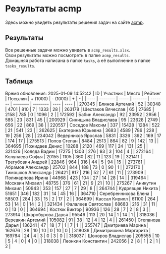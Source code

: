 # Результаты acmp
Здесь можно увидеть результаты решения задач на сайте [acmp](https://acmp.ru). 

## Результаты
Все решенные задачи можно увидеть в `acmp_results.xlsx`.   
Свои результаты можно посмотреть в папке `acmp_results`.  
Домашняя работа написана в папке `tasks`, а её выполнение в папке `tasks_results`.

## Таблица
Время обновления: 2025-01-09 14:52:42
| ID   | Участник | Место | Рейтинг | Посылки | + (1000) | - (1000) | +    | -    |
| ---- | -------- | ----- | ------- | ------- | -------- | -------- | ---- | ---- |
| 270345 | Блинов Артемий | 52 | 30348 | 4701 | 810 | 7 | 1333 | 28 |
| 263178 | Шестаков Вячеслав | 65 | 27685 | 2158 | 785 | 0 | 1096 | 2 |
| 172592 | Бабин Александр | 92 | 23952 | 2956 | 585 | 23 | 831 | 45 |
| 200929 | Синицына Владислава | 95 | 23628 | 2749 | 656 | 22 | 869 | 38 |
| 220557 | Соседов Максим | 337 | 15428 | 1284 | 522 | 21 | 541 | 23 |
| 262625 | Екатерина Юрьевна | 3683 | 4589 | 786 | 228 | 19 | 256 | 28 |
| 234042 | Ведерников Ярослав | 5831 | 3326 | 392 | 169 | 17 | 174 | 17 |
| 275513 | Попов Степан | 8484 | 2513 | 864 | 82 | 9 | 142 | 13 |
| 364695 | Пожидаев Денис | 10288 | 2120 | 499 | 117 | 24 | 131 | 25 |
| 321426 | Коляда Вадим | 17275 | 1303 | 276 | 93 | 3 | 104 | 4 |
| 272164 | Колупаева Софья | 20155 | 1105 | 360 | 82 | 11 | 123 | 19 |
| 321411 | Трегубович Андрей | 22846 | 964 | 316 | 44 | 5 | 94 | 15 |
| 273761 | Абрамов Александр | 25702 | 844 | 188 | 73 | 0 | 90 | 1 |
| 272170 | Тимошков Александр | 26421 | 817 | 216 | 52 | 7 | 61 | 11 |
| 273909 | Поликарпова Ирина | 44968 | 423 | 104 | 27 | 14 | 28 | 14 |
| 319464 | Москвин Михаил | 48755 | 376 | 61 | 21 | 9 | 21 | 10 |
| 275267 | Аникутин Михаил | 50943 | 353 | 157 | 27 | 7 | 29 | 8 |
| 264744 | Кудрявцев Никита | 51651 | 346 | 182 | 31 | 14 | 45 | 16 |
| 364710 | Серебренникова Елена | 58503 | 284 | 33 | 15 | 2 | 17 | 2 |
| 364699 | Кассал Кирилл | 61100 | 264 | 53 | 14 | 0 | 14 | 2 |
| 321434 | Фалалеев Святослав | 68683 | 216 | 31 | 11 | 0 | 13 | 0 |
| 364694 | Костюк Виктор | 90936 | 126 | 28 | 7 | 2 | 8 | 3 |
| 273914 | Шкаробурова Дарья | 95546 | 113 | 20 | 14 | 1 | 14 | 1 |
| 318036 | Веревкин Артемий | 105082 | 91 | 38 | 12 | 4 | 12 | 4 |
| 261450 | Степанова Дарья | 136241 | 47 | 18 | 7 | 1 | 7 | 1 |
| 355747 | Дмитриева Марина | 162676 | 28 | 10 | 10 | 0 | 10 | 0 |
| 318039 | Димитришина Маргарита | 169784 | 24 | 4 | 3 | 0 | 3 | 0 |
| 318037 | Шоноров Владислав | 205555 | 10 | 5 | 4 | 0 | 4 | 0 |
| 318038 | Леонкин Константин | 242056 | 2 | 8 | 1 | 2 | 1 | 2 |
